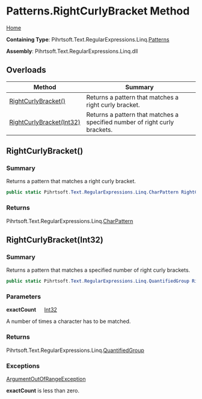 # Patterns\.RightCurlyBracket Method

[Home](../../../../../../README.md)

**Containing Type**: Pihrtsoft\.Text\.RegularExpressions\.Linq\.[Patterns](../README.md)

**Assembly**: Pihrtsoft\.Text\.RegularExpressions\.Linq\.dll

## Overloads

| Method | Summary |
| ------ | ------- |
| [RightCurlyBracket()](#Pihrtsoft_Text_RegularExpressions_Linq_Patterns_RightCurlyBracket) | Returns a pattern that matches a right curly bracket\. |
| [RightCurlyBracket(Int32)](#Pihrtsoft_Text_RegularExpressions_Linq_Patterns_RightCurlyBracket_System_Int32_) | Returns a pattern that matches a specified number of right curly brackets\. |

## RightCurlyBracket\(\) <a name="Pihrtsoft_Text_RegularExpressions_Linq_Patterns_RightCurlyBracket"></a>

### Summary

Returns a pattern that matches a right curly bracket\.

```csharp
public static Pihrtsoft.Text.RegularExpressions.Linq.CharPattern RightCurlyBracket()
```

### Returns

Pihrtsoft\.Text\.RegularExpressions\.Linq\.[CharPattern](../../CharPattern/README.md)

## RightCurlyBracket\(Int32\) <a name="Pihrtsoft_Text_RegularExpressions_Linq_Patterns_RightCurlyBracket_System_Int32_"></a>

### Summary

Returns a pattern that matches a specified number of right curly brackets\.

```csharp
public static Pihrtsoft.Text.RegularExpressions.Linq.QuantifiedGroup RightCurlyBracket(int exactCount)
```

### Parameters

**exactCount** &emsp; [Int32](https://docs.microsoft.com/en-us/dotnet/api/system.int32)

A number of times a character has to be matched\.

### Returns

Pihrtsoft\.Text\.RegularExpressions\.Linq\.[QuantifiedGroup](../../QuantifiedGroup/README.md)

### Exceptions

[ArgumentOutOfRangeException](https://docs.microsoft.com/en-us/dotnet/api/system.argumentoutofrangeexception)

**exactCount** is less than zero\.

